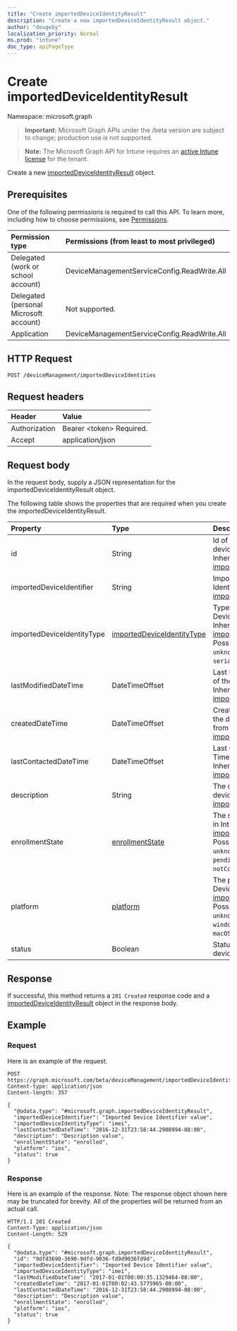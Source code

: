 ```yaml
---
title: "Create importedDeviceIdentityResult"
description: "Create a new importedDeviceIdentityResult object."
author: "dougeby"
localization_priority: Normal
ms.prod: "intune"
doc_type: apiPageType
---
```


# Create importedDeviceIdentityResult

Namespace: microsoft.graph

> **Important:** Microsoft Graph APIs under the /beta version are subject to change; production use is not supported.

> **Note:** The Microsoft Graph API for Intune requires an [active Intune license](https://go.microsoft.com/fwlink/?linkid=839381) for the tenant.

Create a new [importedDeviceIdentityResult](../resources/intune-enrollment-importeddeviceidentityresult.md) object.

## Prerequisites
One of the following permissions is required to call this API. To learn more, including how to choose permissions, see [Permissions](/graph/permissions-reference).

|Permission type|Permissions (from least to most privileged)|
|:---|:---|
|Delegated (work or school account)|DeviceManagementServiceConfig.ReadWrite.All|
|Delegated (personal Microsoft account)|Not supported.|
|Application|DeviceManagementServiceConfig.ReadWrite.All|

## HTTP Request
<!-- {
  "blockType": "ignored"
}
-->
``` http
POST /deviceManagement/importedDeviceIdentities
```

## Request headers
|Header|Value|
|:---|:---|
|Authorization|Bearer &lt;token&gt; Required.|
|Accept|application/json|

## Request body
In the request body, supply a JSON representation for the importedDeviceIdentityResult object.

The following table shows the properties that are required when you create the importedDeviceIdentityResult.

|Property|Type|Description|
|:---|:---|:---|
|id|String|Id of the imported device identity Inherited from [importedDeviceIdentity](../resources/intune-enrollment-importeddeviceidentity.md)|
|importedDeviceIdentifier|String|Imported Device Identifier Inherited from [importedDeviceIdentity](../resources/intune-enrollment-importeddeviceidentity.md)|
|importedDeviceIdentityType|[importedDeviceIdentityType](../resources/intune-enrollment-importeddeviceidentitytype.md)|Type of Imported Device Identity Inherited from [importedDeviceIdentity](../resources/intune-enrollment-importeddeviceidentity.md). Possible values are: `unknown`, `imei`, `serialNumber`.|
|lastModifiedDateTime|DateTimeOffset|Last Modified DateTime of the description Inherited from [importedDeviceIdentity](../resources/intune-enrollment-importeddeviceidentity.md)|
|createdDateTime|DateTimeOffset|Created Date Time of the device Inherited from [importedDeviceIdentity](../resources/intune-enrollment-importeddeviceidentity.md)|
|lastContactedDateTime|DateTimeOffset|Last Contacted Date Time of the device Inherited from [importedDeviceIdentity](../resources/intune-enrollment-importeddeviceidentity.md)|
|description|String|The description of the device Inherited from [importedDeviceIdentity](../resources/intune-enrollment-importeddeviceidentity.md)|
|enrollmentState|[enrollmentState](../resources/intune-shared-enrollmentstate.md)|The state of the device in Intune Inherited from [importedDeviceIdentity](../resources/intune-enrollment-importeddeviceidentity.md). Possible values are: `unknown`, `enrolled`, `pendingReset`, `failed`, `notContacted`, `blocked`.|
|platform|[platform](../resources/intune-enrollment-platform.md)|The platform of the Device. Inherited from [importedDeviceIdentity](../resources/intune-enrollment-importeddeviceidentity.md). Possible values are: `unknown`, `ios`, `android`, `windows`, `windowsMobile`, `macOS`.|
|status|Boolean|Status of imported device identity|



## Response
If successful, this method returns a `201 Created` response code and a [importedDeviceIdentityResult](../resources/intune-enrollment-importeddeviceidentityresult.md) object in the response body.

## Example

### Request
Here is an example of the request.
``` http
POST https://graph.microsoft.com/beta/deviceManagement/importedDeviceIdentities
Content-type: application/json
Content-length: 357

{
  "@odata.type": "#microsoft.graph.importedDeviceIdentityResult",
  "importedDeviceIdentifier": "Imported Device Identifier value",
  "importedDeviceIdentityType": "imei",
  "lastContactedDateTime": "2016-12-31T23:58:44.2908994-08:00",
  "description": "Description value",
  "enrollmentState": "enrolled",
  "platform": "ios",
  "status": true
}
```

### Response
Here is an example of the response. Note: The response object shown here may be truncated for brevity. All of the properties will be returned from an actual call.
``` http
HTTP/1.1 201 Created
Content-Type: application/json
Content-Length: 529

{
  "@odata.type": "#microsoft.graph.importedDeviceIdentityResult",
  "id": "9dfd3690-3690-9dfd-9036-fd9d9036fd9d",
  "importedDeviceIdentifier": "Imported Device Identifier value",
  "importedDeviceIdentityType": "imei",
  "lastModifiedDateTime": "2017-01-01T00:00:35.1329464-08:00",
  "createdDateTime": "2017-01-01T00:02:43.5775965-08:00",
  "lastContactedDateTime": "2016-12-31T23:58:44.2908994-08:00",
  "description": "Description value",
  "enrollmentState": "enrolled",
  "platform": "ios",
  "status": true
}
```



